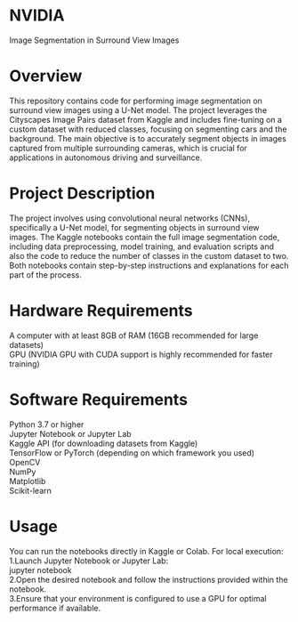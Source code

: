 # NVIDIA
Image Segmentation in Surround View Images
# Overview
This repository contains code for performing image segmentation on surround view images using a U-Net model. The project leverages the Cityscapes Image Pairs dataset from Kaggle and includes fine-tuning on a custom dataset with reduced classes, focusing on segmenting cars and the background. The main objective is to accurately segment objects in images captured from multiple surrounding cameras, which is crucial for applications in autonomous driving and surveillance.
# Project Description
The project involves using convolutional neural networks (CNNs), specifically a U-Net model, for segmenting objects in surround view images. The Kaggle notebooks contain the full image segmentation code, including data preprocessing, model training, and evaluation scripts and also the code to reduce the number of classes in the custom dataset to two. Both notebooks contain step-by-step instructions and explanations for each part of the process.
# Hardware Requirements
A computer with at least 8GB of RAM (16GB recommended for large datasets)  
GPU (NVIDIA GPU with CUDA support is highly recommended for faster training)
# Software Requirements
Python 3.7 or higher  
Jupyter Notebook or Jupyter Lab  
Kaggle API (for downloading datasets from Kaggle)  
TensorFlow or PyTorch (depending on which framework you used)  
OpenCV  
NumPy  
Matplotlib  
Scikit-learn  
# Usage
You can run the notebooks directly in Kaggle or Colab. For local execution:
1.Launch Jupyter Notebook or Jupyter Lab:  
  jupyter notebook  
2.Open the desired notebook and follow the instructions provided within the notebook.  
3.Ensure that your environment is configured to use a GPU for optimal performance if available.  
